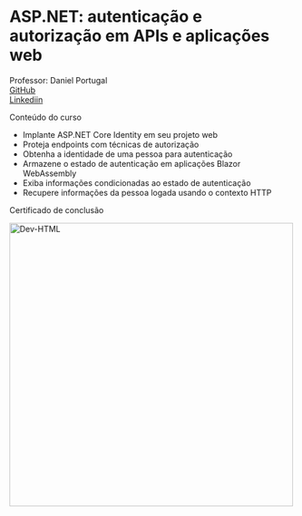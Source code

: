 # ASP.NET: autenticação e autorização em APIs e aplicações web


Professor: Daniel Portugal<br>
 [GitHub](https://github.com/dpcosta)<br>
 [Linkediin](https://www.linkedin.com/in/dpcosta74/)<br>

Conteúdo do curso

- Implante ASP.NET Core Identity em seu projeto web
- Proteja endpoints com técnicas de autorização
- Obtenha a identidade de uma pessoa para autenticação
- Armazene o estado de autenticação em aplicações Blazor WebAssembly
- Exiba informações condicionadas ao estado de autenticação
- Recupere informações da pessoa logada usando o contexto HTTP

Certificado de conclusão<br>

<img align="center" alt="Dev-HTML" height="500em" src="https://github.com/FabioNunesDEV/Certificados/blob/main/Fábio%20Vicente%20Nunes%20-%20Curso%20.NET_%20desenvolvendo%20uma%20aplicação%20web%20com%20ASP.NET%20Core%20Blazor%20-%20Alura.png">
